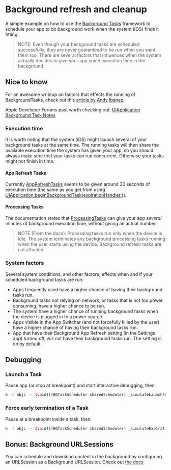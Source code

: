 # Background refresh and cleanup

A simple example on how to use the [Background Tasks](https://developer.apple.com/documentation/backgroundtasks) framework to schedule your app to do background work when the system (iOS) finds it fitting.

> NOTE: Even though your background tasks are scheduled successfully, they are never guaranteed to be run when you want them too. There are several factors that influences when the system actually decides to give your app some execution time in the background.

## Nice to know

For an awesome writeup on factors that effects the running of BackgroundTasks, check out this [article by Andy Ibanez](https://www.andyibanez.com/posts/common-reasons-background-tasks-fail-ios/).

Apple Developer Forums post worth checking out: [UIApplication Background Task Notes](https://developer.apple.com/forums/thread/85066)

### Execution time

It is worth noting that the system (iOS) might launch several of your background tasks at the same time. The running tasks will then share the available execution time the system has given your app, so you should always make sure that your tasks can run concurrent. Otherwise your tasks might not finish in time.

#### App Refresh Tasks

Currently [AppRefreshTasks](https://developer.apple.com/documentation/backgroundtasks/bgapprefreshtask) seems to be given around 30 seconds of execution time (the same as you get from using [UIApplication.beginBackgroundTask(expirationHandler:)](https://developer.apple.com/documentation/uikit/uiapplication/1623031-beginbackgroundtask)).

#### Processing Tasks

The documentation states that [ProcessingTasks](https://developer.apple.com/documentation/backgroundtasks/bgprocessingtask) can give your app _several_ minutes of background execution time, without giving an actual number.

> NOTE (From the docs): Processing tasks run only when the device is idle. The system terminates any background processing tasks running when the user starts using the device. Background refresh tasks are not affected. 


### System factors

Several system conditions, and other factors, effects when and if your scheduled background tasks are run: 

- Apps frequently used have a higher chance of having their background tasks run.
- Background tasks not relying on network, or tasks that is not too power consuming, have a higher chance to be run.
- The system have a higher chance of running background tasks when the device is plugged in to a power source.
- Apps visible in the App Switcher (and not forcefully killed by the user) have a higher chance of having their background tasks run.
- App that have their Background App Refresh setting (in the Settings app) turned off, will not have their background tasks run. The setting is on by default.
 

## Debugging

### Launch a Task

Pause app (or stop at breakpoint) and start interactive debugging, then:

```bash
e -l objc -- (void)[[BGTaskScheduler sharedScheduler] _simulateLaunchForTaskWithIdentifier:@"com.thomsmed.appRefreshTask"]
```

### Force early termination of a Task

Pause at a breakpoint inside a task, then:

```bash
e -l objc -- (void)[[BGTaskScheduler sharedScheduler] _simulateExpirationForTaskWithIdentifier:@"com.thomsmed.appRefreshTask"]
```

## Bonus: Background URLSessions

You can schedule and download content in the background by configuring an URLSession as a Background URLSession. Check out [the docs](https://developer.apple.com/documentation/foundation/url_loading_system/downloading_files_in_the_background)
